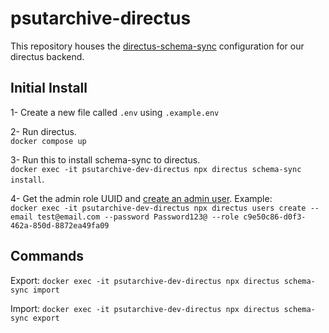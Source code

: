 # psutarchive-directus

This repository houses the [directus-schema-sync](https://github.com/bcc-code/directus-schema-sync) configuration for our directus backend.

## Initial Install
1- Create a new file called `.env` using `.example.env`

2- Run directus.\
`docker compose up`

3- Run this to install schema-sync to directus.\
`docker exec -it psutarchive-dev-directus npx directus schema-sync install`.

4- Get the admin role UUID and [create an admin user]((https://docs.directus.io/self-hosted/cli.html#creating-users)). Example:\
`docker exec -it psutarchive-dev-directus npx directus users create --email test@email.com --password Password123@ --role c9e50c86-d0f3-462a-850d-8872ea49fa09`

## Commands

Export: `docker exec -it psutarchive-dev-directus npx directus schema-sync import`

Import: `docker exec -it psutarchive-dev-directus npx directus schema-sync export`
